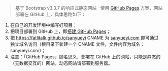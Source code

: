 > 基于 Bootstrap v3.3.7 的响应式静态网站  
使用 [GitHub Pages](https://pages.github.com/) 方案，网站部署在 GitHub 上，具体思路如下：  
1. 在自己的开发环境中编写好项目；
2. 把项目部署到 GitHub 上，即[搭建 GitHub Pages](http://fatlitalk.com/#post/12)；
3. 把 https://fatlitalk.github.io/sanyueyi CNAME 为 [sanyueyi.com](http://sanyueyi.com) 即可通过独立域名访问（根目录下新建一个 CNAME 文件，文件内容为域名：sanyueyi.com）；
4. 注意：「GitHub Pages」顾名思义，部署在 GitHub 上的网站，只能是静态的（无数据交互的）网站，动态网站请部署到服务器。
